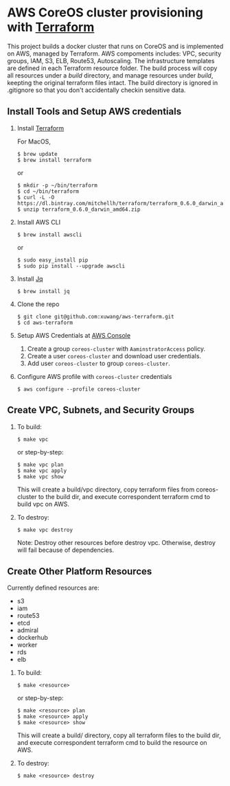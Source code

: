 # AWS CoreOS cluster provisioning with [Terraform](http://www.terraform.io/downloads.html)

This project builds a docker cluster that runs on CoreOS and is implemented on AWS, managed by Terraform. 
AWS compoments includes: VPC, security groups, IAM, S3, ELB, Route53, Autoscaling. 
The infrastructure templates are defined in each Terraform resource folder. The build process will copy all resources under a *build* directory, and manage resources under *build*, keepting the original terraform files intact. The build directory is ignored in .gitignore so that you don't accidentally checkin sensitive data. 

## Install Tools and Setup AWS credentials

1. Install [Terraform](http://www.terraform.io/downloads.html)

    For MacOS,
    ```
    $ brew update
    $ brew install terraform
    ```
    or
    ```
    $ mkdir -p ~/bin/terraform
    $ cd ~/bin/terraform
    $ curl -L -O https://dl.bintray.com/mitchellh/terraform/terraform_0.6.0_darwin_amd64.zip
    $ unzip terraform_0.6.0_darwin_amd64.zip
    ```

1. Install AWS CLI
    ```
    $ brew install awscli
    ```
    or

    ```
    $ sudo easy_install pip
    $ sudo pip install --upgrade awscli
    ```

1. Install [Jq](http://stedolan.github.io/jq/)
    ```
    $ brew install jq
    ```

1. Clone the repo    
    ```
    $ git clone git@github.com:xuwang/aws-terraform.git
    $ cd aws-terraform
    ```
1. Setup AWS Credentials at [AWS Console](https://console.aws.amazon.com/)
    1. Create a group `coreos-cluster` with `AaminstratorAccess` policy.
    2. Create a user `coreos-cluster` and download user credentials.
    3. Add user `coreos-cluster` to group `coreos-cluster`.

1. Configure AWS profile with `coreos-cluster` credentials
    ```
    $ aws configure --profile coreos-cluster
    ```


## Create VPC, Subnets, and Security Groups

1. To build:

    ```
    $ make vpc
    ```

    or step-by-step:

    ```
    $ make vpc plan
    $ make vpc apply
    $ make vpc show
    ```

    This will create a build/vpc directory, copy terraform files from coreos-cluster to the build dir, 
    and execute correspondent terraform cmd to build vpc on AWS.


1. To destroy:

    ```
    $ make vpc destroy
    ```

    Note: Destroy other resources before destroy vpc. Otherwise, destroy will fail because of dependencies.

## Create Other Platform Resources

Currently defined resources are:

  - s3
  - iam
  - route53
  - etcd
  - admiral
  - dockerhub
  - worker
  - rds
  - elb

1. To build:

    ```
    $ make <resource>
    ```

    or step-by-step:

    ```
    $ make <resource> plan
    $ make <resource> apply
    $ make <resource> show
    ```

    This will create a build/<resource> directory, copy all terraform files to the build dir, 
    and execute correspondent terraform cmd to build the resource on AWS.

2. To destroy:

    ```
    $ make <resource> destroy
    ```

